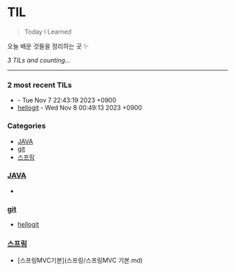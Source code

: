 # TIL
> Today I Learned

오늘 배운 것들을 정리하는 곳 ✨


_3 TILs and counting..._

---

### 2 most recent TILs

- [](JAVA/hello.md) - Tue Nov 7 22:43:19 2023 +0900
- [hellogit](git/hellogit.md) - Wed Nov 8 00:49:13 2023 +0900

### Categories

- [JAVA](#JAVA)
- [git](#git)
- [스프링](#스프링)

### [JAVA](#JAVA)
- [](JAVA/hello.md)

### [git](#git)
- [hellogit](git/hellogit.md)

### [스프링](#스프링)
- [스프링MVC기본](스프링/스프링MVC 기본.md)


